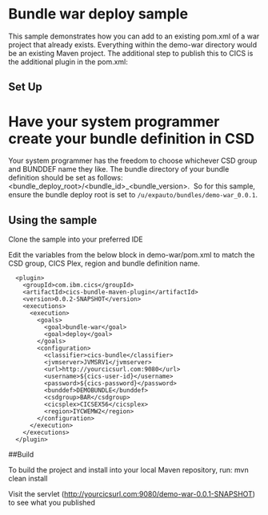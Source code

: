 # Bundle war deploy sample
This sample demonstrates how you can add to an existing pom.xml of a war project that already exists.
Everything within the demo-war directory would be an existing Maven project. The additional step to publish this to CICS is the additional plugin in the pom.xml: 

## Set Up
# Have your system programmer create your bundle definition in CSD
Your system programmer has the freedom to choose whichever CSD group and BUNDDEF name they like.
The bundle directory of your bundle definition should be set as follows: <bundle_deploy_root>/<bundle_id>_<bundle_version>.  So for this sample, ensure the bundle deploy root is set to `/u/expauto/bundles/demo-war_0.0.1`.

## Using the sample
Clone the sample into your preferred IDE

Edit the variables from the below block in demo-war/pom.xml to match the CSD group, CICS Plex, region and bundle definition name. 

      <plugin>
        <groupId>com.ibm.cics</groupId>
        <artifactId>cics-bundle-maven-plugin</artifactId>
        <version>0.0.2-SNAPSHOT</version>
        <executions>
          <execution>
            <goals>
              <goal>bundle-war</goal>
              <goal>deploy</goal>
            </goals>
            <configuration>
              <classifier>cics-bundle</classifier>
              <jvmserver>JVMSRV1</jvmserver>
              <url>http://yourcicsurl.com:9080</url>
              <username>${cics-user-id}</username>
              <password>${cics-password}</password>
              <bunddef>DEMOBUNDLE</bunddef>
              <csdgroup>BAR</csdgroup>
              <cicsplex>CICSEX56</cicsplex>
              <region>IYCWEMW2</region>
            </configuration>
          </execution>
        </executions>
      </plugin>
      
##Build

To build the project and install into your local Maven repository, run:
mvn clean install

Visit the servlet (http://yourcicsurl.com:9080/demo-war-0.0.1-SNAPSHOT) to see what you published